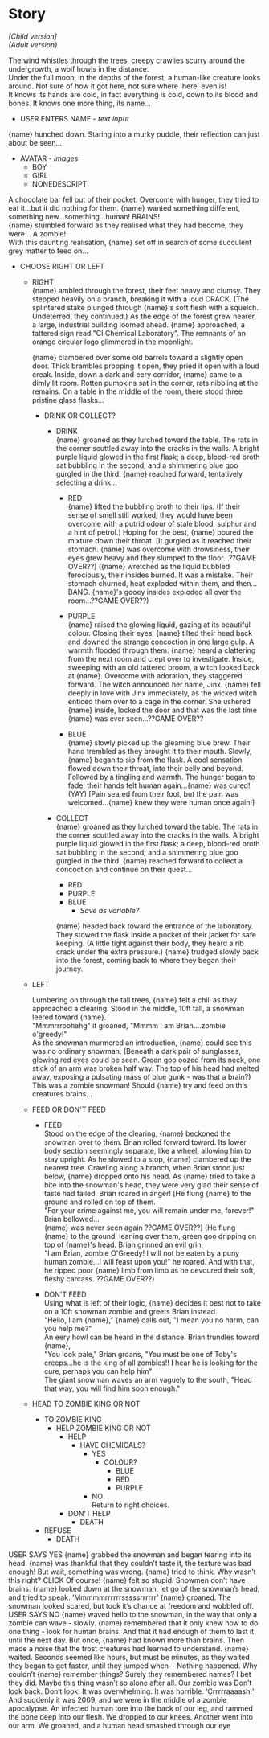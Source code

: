 # Story

*[Child version]*  
*(Adult version)*

The wind whistles through the trees, creepy crawlies scurry around the undergrowth, a wolf howls in the distance.  
Under the full moon, in the depths of the forest, a human-like creature looks around. Not sure of how it got here, not sure where 'here' even is!  
It knows its hands are cold, in fact everything is cold, down to its blood and bones. It knows one more thing, its name...

- USER ENTERS NAME - *text input*

{name} hunched down. Staring into a murky puddle, their reflection can just about be seen...

- AVATAR - *images*
  - BOY
  - GIRL
  - NONEDESCRIPT

A chocolate bar fell out of their pocket. Overcome with hunger, they tried to eat it...but it did nothing for them. {name} wanted something different, something new...something...human! BRAINS!  
{name} stumbled forward as they realised what they had become, they were... A zombie!  
With this daunting realisation, {name} set off in search of some succulent grey matter to feed on...  

- CHOOSE RIGHT OR LEFT
  - RIGHT  
    {name} ambled through the forest, their feet heavy and clumsy. They stepped heavily on a branch, breaking it with a loud CRACK. (The splintered stake plunged through {name}'s soft flesh with a squelch. Undeterred, they continued.) As the edge of the forest grew nearer, a large, industrial building loomed ahead. {name} approached, a tattered sign read "CI Chemical Laboratory". The remnants of an orange circular logo glimmered in the moonlight.  

    {name} clambered over some old barrels toward a slightly open door. Thick brambles propping it open, they pried it open with a loud creak. Inside, down a dark and eery corridor, {name} came to a dimly lit room. Rotten pumpkins sat in the corner, rats nibbling at the remains. On a table in the middle of the room, there stood three pristine glass flasks...

    - DRINK OR COLLECT?
      - DRINK  
        {name} groaned as they lurched toward the table. The rats in the corner scuttled away into the cracks in the walls. A bright purple liquid glowed in the first flask; a deep, blood-red broth sat bubbling in the second; and a shimmering blue goo gurgled in the third. {name} reached forward, tentatively selecting a drink...

        - RED  
          {name} lifted the bubbling broth to their lips. (If their sense of smell still worked, they would have been overcome with a putrid odour of stale blood, sulphur and a hint of petrol.) Hoping for the best, {name} poured the mixture down their throat. [It gurgled as it reached their stomach. {name} was overcome with drowsiness, their eyes grew heavy and they slumped to the floor...??GAME OVER??] ({name} wretched as the liquid bubbled ferociously, their insides burned. It was a mistake. Their stomach churned, heat exploded within them, and then... BANG. {name}'s gooey insides exploded all over the room...??GAME OVER??)

        - PURPLE  
          {name} raised the glowing liquid, gazing at its beautiful colour. Closing their eyes, {name} tilted their head back and downed the strange concoction in one large gulp. A warmth flooded through them. {name} heard a clattering from the next room and crept over to investigate. Inside, sweeping with an old tattered broom, a witch looked back at {name}. Overcome with adoration, they staggered forward. The witch announced her name, Jinx. {name} fell deeply in love with Jinx immediately, as the wicked witch enticed them over to a cage in the corner. She ushered {name} inside, locked the door and that was the last time {name} was ever seen...??GAME OVER??

        - BLUE  
          {name} slowly picked up the gleaming blue brew. Their hand trembled as they brought it to their mouth. Slowly, {name} began to sip from the flask. A cool sensation flowed down their throat, into their belly and beyond. Followed by a tingling and warmth. The hunger began to fade, their hands felt human again...{name} was cured! (YAY) [Pain seared from their foot, but the pain was welcomed...{name} knew they were human once again!]

      - COLLECT  
        {name} groaned as they lurched toward the table. The rats in the corner scuttled away into the cracks in the walls. A bright purple liquid glowed in the first flask; a deep, blood-red broth sat bubbling in the second; and a shimmering blue goo gurgled in the third. {name} reached forward to collect a concoction and continue on their quest...

        - RED
        - PURPLE
        - BLUE
          - *Save as variable?*

        {name} headed back toward the entrance of the laboratory. They stowed the flask inside a pocket of their jacket for safe keeping. (A little tight against their body, they heard a rib crack under the extra pressure.) {name} trudged slowly back into the forest, coming back to where they began their journey.

  - LEFT  

    Lumbering on through the tall trees, {name} felt a chill as they approached a clearing. Stood in the middle, 10ft tall, a snowman leered toward {name}.  
    "Mmmrrroohahg" it groaned, "Mmmm I am Brian....zombie o'greedy!"  
    As the snowman murmered an introduction, {name} could see this was no ordinary snowman. (Beneath a dark pair of sunglasses, glowing red eyes could be seen. Green goo oozed from its neck, one stick of an arm was broken half way. The top of his head had melted away, exposing a pulsating mass of blue gunk - was that a brain?) This was a zombie snowman! Should {name} try and feed on this creatures brains...

  - FEED OR DON'T FEED
    - FEED  
      Stood on the edge of the clearing, {name} beckoned the snowman over to them.
      Brian rolled forward toward. Its lower body section seemingly separate, like a wheel, allowing him to stay upright. As he slowed to a stop, {name} clambered up the nearest tree. Crawling along a branch, when Brian stood just below, {name} dropped onto his head. As {name} tried to take a bite into the snowman's head, they were very glad their sense of taste had failed. Brian roared in anger! [He flung {name} to the ground and rolled on top of them.  
      "For your crime against me, you will remain under me, forever!" Brian bellowed...  
      {name} was never seen again ??GAME OVER??] (He flung {name} to the ground, leaning over them, green goo dripping on top of {name}'s head. Brian grinned an evil grin,  
      "I am Brian, zombie O'Greedy! I will not be eaten by a puny human zombie...I will feast upon you!" he roared. And with that, he ripped poor {name} limb from limb as he devoured their soft, fleshy carcass. ??GAME OVER??)

    - DON'T FEED  
      Using what is left of their logic, {name} decides it best not to take on a 10ft snowman zombie and greets Brian instead.  
      "Hello, I am {name}," {name} calls out, "I mean you no harm, can you help me?"  
      An eery howl can be heard in the distance. Brian trundles toward {name},  
      "You look pale," Brian groans, "You must be one of Toby's creeps...he is the king of all zombies!! I hear he is looking for the cure, perhaps you can help him"  
      The giant snowman waves an arm vaguely to the south, "Head that way, you will find him soon enough."

  - HEAD TO ZOMBIE KING OR NOT
    - TO ZOMBIE KING
      - HELP ZOMBIE KING OR NOT
        - HELP
          - HAVE CHEMICALS?
            - YES
              - COLOUR?
                - BLUE
                - RED
                - PURPLE
            - NO  
              Return to right choices.
        - DON'T HELP
          - DEATH
    - REFUSE
      - DEATH

USER SAYS YES
{name} grabbed the snowman and began tearing into its head. {name} was thankful that they couldn’t taste it, the texture was bad enough! But wait, something was wrong. {name} tried to think. Why wasn’t this right?
CLICK
Of course! {name} felt so stupid. Snowmen don’t have brains. {name} looked down at the snowman, let go of the snowman’s head, and tried to speak. ‘Mmmmmrrrrrrsssssrrrrrr’ {name} groaned. The snowman looked scared, but took it’s chance at freedom and wobbled off.
USER SAYS NO
{name} waved hello to the snowman, in the way that only a zombie can wave - slowly. {name} remembered that it only knew how to do one thing - look for human brains. And that it had enough of them to last it until the next day. But once, {name} had known more than brains.
Then made a noise that the frost creatures had learned to understand. {name} waited. Seconds seemed like hours, but must be minutes, as they waited they began to get faster, until they jumped when--
Nothing happened. Why couldn’t {name} remember things? Surely they remembered names? I bet they did. Maybe this thing wasn’t so alone after all. Our zombie was
Don’t look back. Don’t look!
It was overwhelming. It was horrible. ‘Crrrrraaaash!’ And suddenly it was 2009, and we were in the middle of a zombie apocalypse. An infected human tore into the back of our leg, and rammed the bone deep into our flesh. We dropped to our knees. Another went into our arm. We groaned, and a human head smashed through our eye
